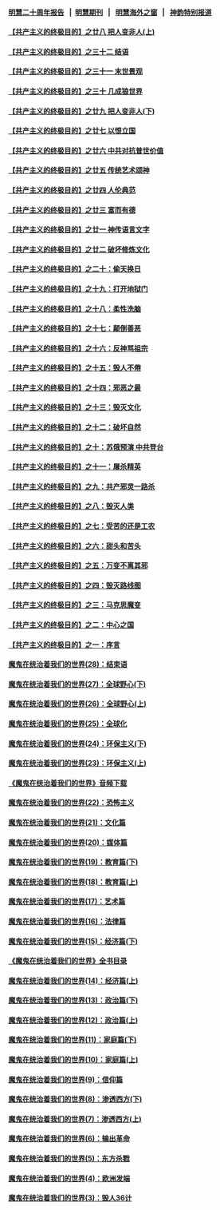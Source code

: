 #### [明慧二十周年报告](https://github.com/gfw-breaker/mh-reports/blob/master/README.md?t=07170337) &nbsp;&nbsp;|&nbsp;&nbsp;[明慧期刊](https://github.com/gfw-breaker/mh-qikan) &nbsp;&nbsp;|&nbsp;&nbsp; [明慧海外之窗](https://github.com/gfw-breaker/mh-news/blob/master/README.md?t=07170337) &nbsp;&nbsp;|&nbsp;&nbsp; [神韵特别报道](https://github.com/gfw-breaker/mh-news/blob/master/shenyun.md?t=07170337) 

#### [【共产主义的终极目的】之廿八 把人变非人(上)](../pages/nsc422/n11340492.md?t=07170337) 

#### [【共产主义的终极目的】之三十二 结语](../pages/nsc422/n11360535.md?t=07170337) 

#### [【共产主义的终极目的】之三十一 末世景观](../pages/nsc422/n11351129.md?t=07170337) 

#### [【共产主义的终极目的】之三十 几成狼世界](../pages/nsc422/n11348280.md?t=07170337) 

#### [【共产主义的终极目的】之廿九 把人变非人(下)](../pages/nsc422/n11344140.md?t=07170337) 

#### [【共产主义的终极目的】之廿七 以恨立国](../pages/nsc422/n11336944.md?t=07170337) 

#### [【共产主义的终极目的】之廿六 中共对抗普世价值](../pages/nsc422/n11324785.md?t=07170337) 

#### [【共产主义的终极目的】之廿五 传统艺术颂神](../pages/nsc422/n11296396.md?t=07170337) 

#### [【共产主义的终极目的】之廿四 人伦典范](../pages/nsc422/n11296397.md?t=07170337) 

#### [【共产主义的终极目的】之廿三 富而有德](../pages/nsc422/n11283598.md?t=07170337) 

#### [【共产主义的终极目的】之廿一 神传语言文字](../pages/nsc422/n11263265.md?t=07170337) 

#### [【共产主义的终极目的】之廿二 破坏修炼文化](../pages/nsc422/n11245728.md?t=07170337) 

#### [【共产主义的终极目的】之二十：偷天换日](../pages/nsc422/n11238846.md?t=07170337) 

#### [【共产主义的终极目的】之十九：打开地狱门](../pages/nsc422/n11206376.md?t=07170337) 

#### [【共产主义的终极目的】之十八：柔性洗脑](../pages/nsc422/n11199994.md?t=07170337) 

#### [【共产主义的终极目的】之十七：颠倒善恶](../pages/nsc422/n11179782.md?t=07170337) 

#### [【共产主义的终极目的】之十六：反神骂祖宗](../pages/nsc422/n11166798.md?t=07170337) 

#### [【共产主义的终极目的】之十五：毁人不倦](../pages/nsc422/n11166792.md?t=07170337) 

#### [【共产主义的终极目的】之十四：邪恶之最](../pages/nsc422/n11150249.md?t=07170337) 

#### [【共产主义的终极目的】之十三：毁灭文化](../pages/nsc422/n11135227.md?t=07170337) 

#### [【共产主义的终极目的】之十二：破坏自然](../pages/nsc422/n11135214.md?t=07170337) 

#### [【共产主义的终极目的】之十：苏俄预演 中共登台](../pages/nsc422/n11118424.md?t=07170337) 

#### [【共产主义的终极目的】之十一：屠杀精英](../pages/nsc422/n11118442.md?t=07170337) 

#### [【共产主义的终极目的】之九：共产邪灵一路杀](../pages/nsc422/n11114139.md?t=07170337) 

#### [【共产主义的终极目的】之八：毁灭人类](../pages/nsc422/n11108503.md?t=07170337) 

#### [【共产主义的终极目的】之七：受苦的还是工农](../pages/nsc422/n11101809.md?t=07170337) 

#### [【共产主义的终极目的】之六：甜头和苦头](../pages/nsc422/n11096971.md?t=07170337) 

#### [【共产主义的终极目的】之五：万变不离其邪](../pages/nsc422/n11091285.md?t=07170337) 

#### [【共产主义的终极目的】之四：毁灭路线图](../pages/nsc422/n11086284.md?t=07170337) 

#### [【共产主义的终极目的】之三：马克思魔变](../pages/nsc422/n11061941.md?t=07170337) 

#### [【共产主义的终极目的】之二：中心之国](../pages/nsc422/n11047728.md?t=07170337) 

#### [【共产主义的终极目的】之一：序言](../pages/nsc422/n11086077.md?t=07170337) 

#### [魔鬼在统治着我们的世界(28)：结束语](../pages/nsc422/n10936246.md?t=07170337) 

#### [魔鬼在统治着我们的世界(27)：全球野心(下)](../pages/nsc422/n10928319.md?t=07170337) 

#### [魔鬼在统治着我们的世界(26)：全球野心(上)](../pages/nsc422/n10900318.md?t=07170337) 

#### [魔鬼在统治着我们的世界(25)：全球化](../pages/nsc422/n10788205.md?t=07170337) 

#### [魔鬼在统治着我们的世界(24)：环保主义(下)](../pages/nsc422/n10695307.md?t=07170337) 

#### [魔鬼在统治着我们的世界(23)：环保主义(上)](../pages/nsc422/n10688613.md?t=07170337) 

#### [《魔鬼在统治着我们的世界》音频下载](../pages/nsc422/n10635553.md?t=07170337) 

#### [魔鬼在统治着我们的世界(22)：恐怖主义](../pages/nsc422/n10614727.md?t=07170337) 

#### [魔鬼在统治着我们的世界(21)：文化篇](../pages/nsc422/n10597706.md?t=07170337) 

#### [魔鬼在统治着我们的世界(20)：媒体篇](../pages/nsc422/n10586579.md?t=07170337) 

#### [魔鬼在统治着我们的世界(19)：教育篇(下)](../pages/nsc422/n10564808.md?t=07170337) 

#### [魔鬼在统治着我们的世界(18)：教育篇(上)](../pages/nsc422/n10526970.md?t=07170337) 

#### [魔鬼在统治着我们的世界(17)：艺术篇](../pages/nsc422/n10499093.md?t=07170337) 

#### [魔鬼在统治着我们的世界(16)：法律篇](../pages/nsc422/n10485969.md?t=07170337) 

#### [魔鬼在统治着我们的世界(15)：经济篇(下)](../pages/nsc422/n10469975.md?t=07170337) 

#### [《魔鬼在统治着我们的世界》全书目录](../pages/nsc422/n10464261.md?t=07170337) 

#### [魔鬼在统治着我们的世界(14)：经济篇(上)](../pages/nsc422/n10457370.md?t=07170337) 

#### [魔鬼在统治着我们的世界(13)：政治篇(下)](../pages/nsc422/n10448270.md?t=07170337) 

#### [魔鬼在统治着我们的世界(12)：政治篇(上)](../pages/nsc422/n10444576.md?t=07170337) 

#### [魔鬼在统治着我们的世界(11)：家庭篇(下)](../pages/nsc422/n10440961.md?t=07170337) 

#### [魔鬼在统治着我们的世界(10)：家庭篇(上)](../pages/nsc422/n10435448.md?t=07170337) 

#### [魔鬼在统治着我们的世界(9)：信仰篇](../pages/nsc422/n10432159.md?t=07170337) 

#### [魔鬼在统治着我们的世界(8)：渗透西方(下)](../pages/nsc422/n10429603.md?t=07170337) 

#### [魔鬼在统治着我们的世界(7)：渗透西方(上)](../pages/nsc422/n10426013.md?t=07170337) 

#### [魔鬼在统治着我们的世界(6)：输出革命](../pages/nsc422/n10421536.md?t=07170337) 

#### [魔鬼在统治着我们的世界(5)：东方杀戮](../pages/nsc422/n10417707.md?t=07170337) 

#### [魔鬼在统治着我们的世界(4)：欧洲发端](../pages/nsc422/n10414890.md?t=07170337) 

#### [魔鬼在统治着我们的世界(3)：毁人36计](../pages/nsc422/n10411583.md?t=07170337) 

